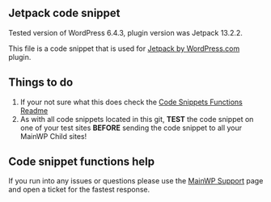 ## Jetpack code snippet

Tested version of WordPress 6.4.3, plugin version was Jetpack 13.2.2.

This file is a code snippet that is used for [Jetpack by WordPress.com](https://wordpress.org/plugins/jetpack/) plugin. 

## Things to do

1. If your not sure what this does check the [Code Snippets Functions Readme](https://github.com/mainwp/Code-Snippets-Functions/blob/master/README.md)
2. As with all code snippets located in this git, **TEST** the code snippet on one of your test sites **BEFORE** sending the code snippet to all your MainWP Child sites!

## Code snippet functions help

If you run into any issues or questions please use the [MainWP Support](https://mainwp.com/support/) page and open a ticket for the fastest response.
